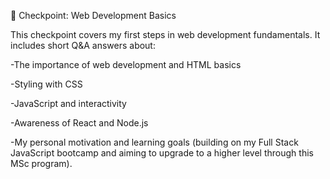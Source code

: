 📌 Checkpoint: Web Development Basics

This checkpoint covers my first steps in web development fundamentals. It includes short Q&A answers about:

-The importance of web development and HTML basics

-Styling with CSS

-JavaScript and interactivity

-Awareness of React and Node.js

-My personal motivation and learning goals (building on my Full Stack JavaScript bootcamp and aiming to upgrade to a higher level through this MSc program).
